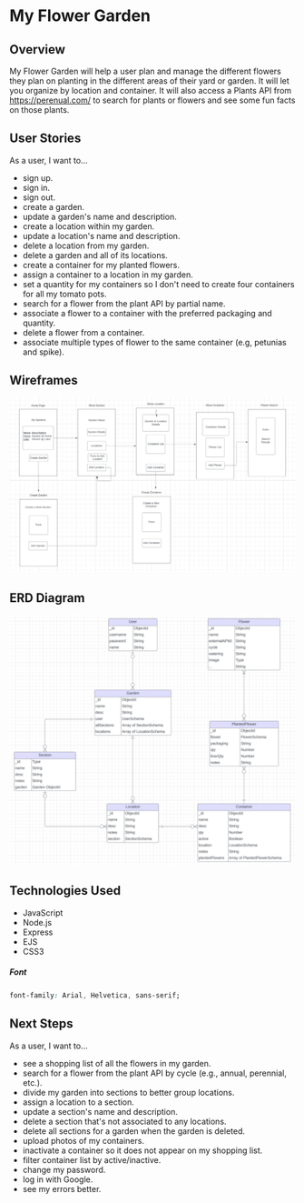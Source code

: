 # My Flower Garden

## Overview
My Flower Garden will help a user plan and manage the different flowers they plan on planting in the different areas of their yard or garden.  It will let you organize by location and container. It will also access a Plants API from https://perenual.com/ to search for plants or flowers and see some fun facts on those plants.

## User Stories
As a user, I want to...
  - sign up.
  - sign in. 
  - sign out. 
  - create a garden. 
  - update a garden's name and description.
  - create a location within my garden.
  - update a location's name and description.
  - delete a location from my garden.
  - delete a garden and all of its locations. 
  - create a container for my planted flowers.
  - assign a container to a location in my garden.
  - set a quantity for my containers so I don't need to create four containers for all my tomato pots.
  - search for a flower from the plant API by partial name.
  - associate a flower to a container with the preferred packaging and quantity.
  - delete a flower from a container.
  - associate multiple types of flower to the same container (e.g, petunias and spike).

## Wireframes

![Wireframes for My Flower Garden](public/images/wireframes/wireframe.png)

## ERD Diagram

![ERD for My Flower Garden](public/images/ERDv2.png)

## Technologies Used
- JavaScript
- Node.js
- Express
- EJS
- CSS3

##### Font
```css
font-family: Arial, Helvetica, sans-serif;
```

## Next Steps
As a user, I want to...
  - see a shopping list of all the flowers in my garden.
  - search for a flower from the plant API by cycle (e.g., annual, perennial, etc.).
  - divide my garden into sections to better group locations.
  - assign a location to a section.
  - update a section's name and description.
  - delete a section that's not associated to any locations.
  - delete all sections for a garden when the garden is deleted.
  - upload photos of my containers.
  - inactivate a container so it does not appear on my shopping list.
  - filter container list by active/inactive.
  - change my password.
  - log in with Google.
  - see my errors better.

